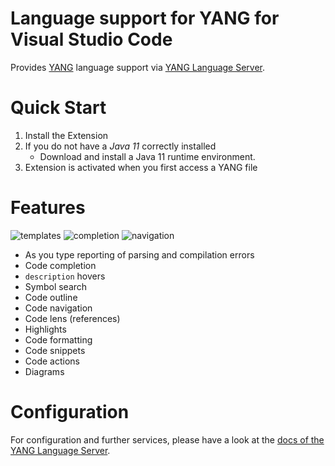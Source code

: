 Language support for YANG for Visual Studio Code
=====================

Provides [YANG](https://tools.ietf.org/html/rfc7950) language support via
[YANG Language Server](https://github.com/theia-ide/yang-lsp).

Quick Start
============
1. Install the Extension
2. If you do not have a _Java 11_ correctly installed
    * Download and install a Java 11 runtime environment.
3. Extension is activated when you first access a YANG file 

Features
=========
![ templates ](https://raw.githubusercontent.com/theia-ide/yang-vscode/master/images/yang-templates.gif)
![ completion ](https://raw.githubusercontent.com/theia-ide/yang-vscode/master/images/yang-completion.gif)
![ navigation ](https://raw.githubusercontent.com/theia-ide/yang-vscode/master/images/yang-navigation.gif)

* As you type reporting of parsing and compilation errors
* Code completion
* `description` hovers
* Symbol search
* Code outline
* Code navigation
* Code lens (references)
* Highlights
* Code formatting
* Code snippets
* Code actions
* Diagrams

Configuration
=============
For configuration and further services, please have a look at the [docs of the YANG Language Server](https://github.com/theia-ide/yang-lsp/tree/master/docs).
